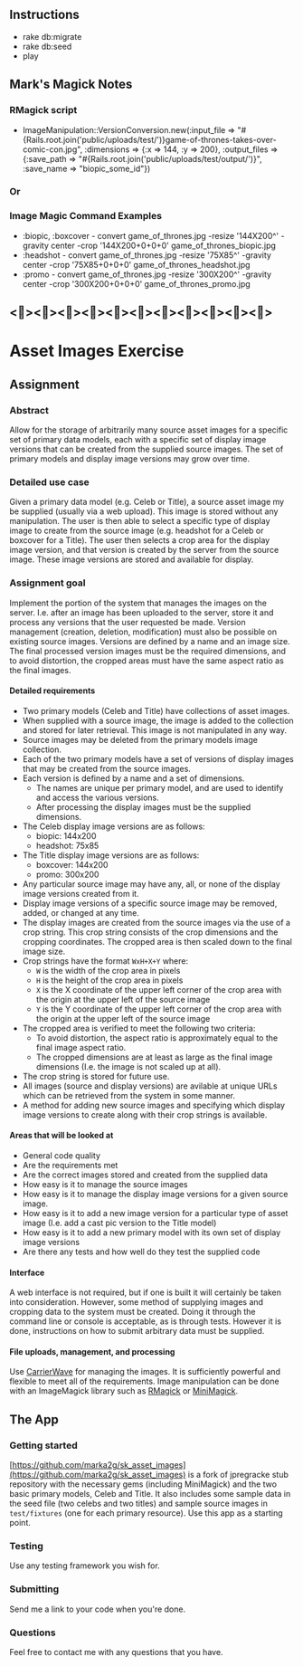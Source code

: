 ## Instructions
* rake db:migrate
* rake db:seed
* play

## Mark's Magick Notes

### RMagick script
* ImageManipulation::VersionConversion.new(:input_file => "#{Rails.root.join('public/uploads/test/')}game-of-thrones-takes-over-comic-con.jpg", :dimensions => {:x => 144, :y => 200}, :output_files => {:save_path => "#{Rails.root.join('public/uploads/test/output/')}", :save_name => "biopic_some_id"})

### Or

### Image Magic Command Examples
* :biopic, :boxcover - convert game_of_thrones.jpg -resize '144X200^' -gravity center -crop '144X200+0+0+0' game_of_thrones_biopic.jpg
* :headshot - convert game_of_thrones.jpg -resize '75X85^' -gravity center -crop '75X85+0+0+0' game_of_thrones_headshot.jpg
* :promo - convert game_of_thrones.jpg -resize '300X200^' -gravity center -crop '300X200+0+0+0' game_of_thrones_promo.jpg


## <><><><><><><><><><><>
# Asset Images Exercise

## Assignment

### Abstract

Allow for the storage of arbitrarily many source asset images for a specific set of primary data models, each with a specific set of display image versions that can be created from the supplied source images. The set of primary models and display image versions may grow over time.

### Detailed use case

Given a primary data model (e.g. Celeb or Title), a source asset image my be supplied (usually via a web upload). This image is stored without any manipulation. The user is then able to select a specific type of display image to create from the source image (e.g. headshot for a Celeb or boxcover for a Title). The user then selects a crop area for the display image version, and that version is created by the server from the source image. These image versions are stored and available for display.

### Assignment goal

Implement the portion of the system that manages the images on the server. I.e. after an image has been uploaded to the server, store it and process any versions that the user requested be made. Version management (creation, deletion, modification) must also be possible on existing source images. Versions are defined by a name and an image size. The final processed version images must be the required dimensions, and to avoid distortion, the  cropped areas must have the same aspect ratio as the final images.

#### Detailed requirements

* Two primary models (Celeb and Title) have collections of asset images.
* When supplied with a source image, the image is added to the collection and stored for later retrieval. This image is not manipulated in any way.
* Source images may be deleted from the primary models image collection.
* Each of the two primary models have a set of versions of display images that may be created from the source images.
* Each version is defined by a name and a set of dimensions.
  * The names are unique per primary model, and are used to identify and access the various versions.
  * After processing the display images must be the supplied dimensions.
* The Celeb display image versions are as follows:
  * biopic: 144x200
  * headshot: 75x85
* The Title display image versions are as follows:
  * boxcover: 144x200
  * promo: 300x200
* Any particular source image may have any, all, or none of the display image versions created from it.
* Display image versions of a specific source image may be removed, added, or changed at any time.
* The display images are created from the source images via the use of a crop string. This crop string consists of the crop dimensions and the cropping coordinates. The cropped area is then scaled down to the final image size.
* Crop strings have the format `WxH+X+Y` where:
  * `W` is the width of the crop area in pixels
  * `H` is the height of the crop area in pixels
  * `X` is the X coordinate of the upper left corner of the crop area with the origin at the upper left of the source image
  * `Y` is the Y coordinate of the upper left corner of the crop area with the origin at the upper left of the source image
* The cropped area is verified to meet the following two criteria:
  * To avoid distortion, the aspect ratio is approximately equal to the final image aspect ratio.
  * The cropped dimensions are at least as large as the final image dimensions (I.e. the image is not scaled up at all).
* The crop string is stored for future use.
* All images (source and display versions) are avilable at unique URLs which can be retrieved from the system in some manner.
* A method for adding new source images and specifying which display image versions to create along with their crop strings is available.

#### Areas that will be looked at

* General code quality
* Are the requirements met
* Are the correct images stored and created from the supplied data
* How easy is it to manage the source images
* How easy is it to manage the display image versions for a given source image.
* How easy is it to add a new image version for a particular type of asset image (I.e. add a cast pic version to the Title model)
* How easy is it to add a new primary model with its own set of display image versions
* Are there any tests and how well do they test the supplied code

#### Interface

A web interface is not required, but if one is built it will certainly be taken into consideration. However, some method of supplying images and cropping data to the system must be created. Doing it through the command line or console is acceptable, as is through tests. However it is done, instructions on how to submit arbitrary data must be supplied.

#### File uploads, management, and processing

Use [CarrierWave](https://github.com/carrierwaveuploader/carrierwave/) for managing the images. It is sufficiently powerful and flexible to meet all of the requirements. Image manipulation can be done with an ImageMagick library such as [RMagick](https://github.com/carrierwaveuploader/carrierwave/blob/master/README.md#using-rmagick) or [MiniMagick](https://github.com/carrierwaveuploader/carrierwave/blob/master/README.md#using-minimagick).

## The App

### Getting started

[https://github.com/marka2g/sk_asset_images](https://github.com/marka2g/sk_asset_images) is a fork of jpregracke stub repository with the necessary gems (including MiniMagick) and the two basic primary models, Celeb and Title. It also includes some sample data in the seed file (two celebs and two titles) and sample source images in `test/fixtures` (one for each primary resource). Use this app as a starting point.

### Testing

Use any testing framework you wish for.

### Submitting

Send me a link to your code when you're done.

### Questions

Feel free to contact me with any questions that you have.

